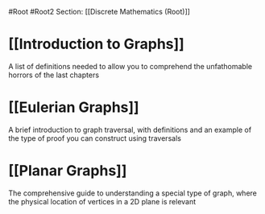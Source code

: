 #Root #Root2 Section: [[Discrete Mathematics (Root)]] 
# [[Introduction to Graphs]]

A list of definitions needed to allow you to comprehend the unfathomable horrors of the last chapters
# [[Eulerian Graphs]]

A brief introduction to graph traversal, with definitions and an example of the type of proof you can construct using traversals
# [[Planar Graphs]]

The comprehensive guide to understanding a special type of graph, where the physical location of vertices in a 2D plane is relevant